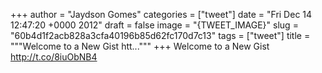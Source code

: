 
+++
author = "Jaydson Gomes"
categories = ["tweet"]
date = "Fri Dec 14 12:47:20 +0000 2012"
draft = false
image = "{TWEET_IMAGE}"
slug = "60b4d1f2acb828a3cfa40196b85d62fc170d7c13"
tags = ["tweet"]
title = """Welcome to a New Gist htt..."""
+++
Welcome to a New Gist http://t.co/8iuObNB4

